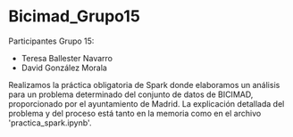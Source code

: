 # Bicimad_Grupo15
Participantes Grupo 15:
- Teresa Ballester Navarro
- David González Morala


Realizamos la práctica obligatoria de Spark donde elaboramos un análisis para un problema determinado del conjunto de datos de BICIMAD, proporcionado por el ayuntamiento de Madrid. La explicación detallada del problema y del proceso está tanto en la memoria como en el archivo 'practica_spark.ipynb'.
